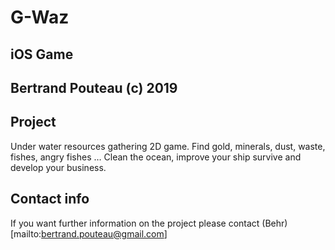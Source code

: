 #  G-Waz
## iOS Game
## Bertrand Pouteau (c) 2019
## Project
Under water resources gathering 2D game.
Find gold, minerals, dust, waste, fishes, angry fishes …
Clean the ocean, improve your ship survive and develop your business.

## Contact info
If you want further information on the project please contact (Behr) [mailto:bertrand.pouteau@gmail.com]
